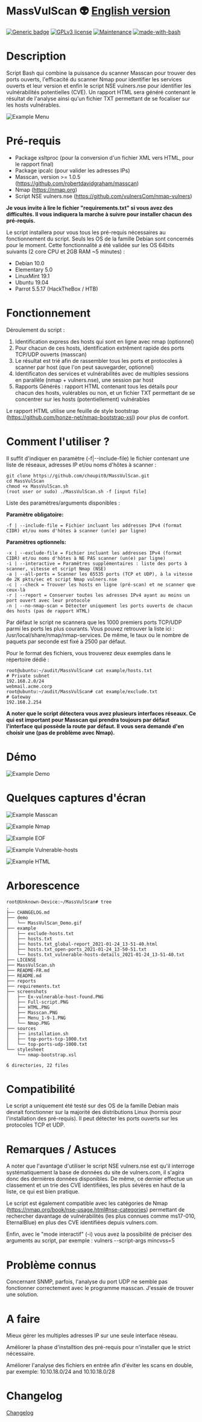 # MassVulScan :alien: [English version](https://github.com/choupit0/MassVulScan/blob/dev/README.md)
[![Generic badge](https://img.shields.io/badge/Version-1.9.1-<COLOR>.svg)](https://github.com/choupit0/MassVulScan/releases)
[![GPLv3 license](https://img.shields.io/badge/License-GPLv3-blue.svg)](https://github.com/choupit0/MassVulScan/blob/dev/LICENSE)
[![Maintenance](https://img.shields.io/badge/Maintained%3F-yes-green.svg)](https://github.com/choupit0/MassVulScan/graphs/commit-activity)
[![made-with-bash](https://img.shields.io/badge/Made%20with-Bash-1f425f.svg)](https://www.gnu.org/software/bash/)
# Description
Script Bash qui combine la puissance du scanner Masscan pour trouver des ports ouverts, l'efficacité du scanner Nmap pour identifier les services ouverts et leur version et enfin le script NSE vulners.nse pour identifier les vulnérabilités potentielles (CVE). Un rapport HTML sera généré contenant le résultat de l'analyse ainsi qu'un fichier TXT permettant de se focaliser sur les hosts vulnérables.

![Example Menu](screenshots/Menu_1-9-1.PNG)

# Pré-requis
- Package xsltproc (pour la conversion d'un fichier XML vers HTML, pour le rapport final)
- Package ipcalc (pour valider les adresses IPs)
- Masscan, version >= 1.0.5 (https://github.com/robertdavidgraham/masscan)
- Nmap (https://nmap.org)
- Script NSE vulners.nse (https://github.com/vulnersCom/nmap-vulners)

**Je vous invite à lire le fichier "requirements.txt" si vous avez des difficultés. Il vous indiquera la marche à suivre pour installer chacun des pré-requis.**

Le script installera pour vous tous les pré-requis nécessaires au fonctionnement du script. Seuls les OS de la famille Debian sont concernés pour le moment.
Cette fonctionnalité a été validée sur les OS 64bits suivants (2 core CPU et 2GB RAM ~5 minutes) :
- Debian 10.0
- Elementary 5.0
- LinuxMint 19.1
- Ubuntu 19.04
- Parrot 5.5.17 (HackTheBox / HTB)
# Fonctionnement
Déroulement du script :
1) Identification express des hosts qui sont en ligne avec nmap (optionnel)
2) Pour chacun de ces hosts, identification extrêment rapide des ports TCP/UDP ouverts (masscan)
3) Le résultat est trié afin de rassembler tous les ports et protocoles à scanner par host (que l'on peut sauvegarder, optionnel)
4) Identificaton des services et vulnérabilités avec de multiples sessions en parallèle (nmap + vulners.nse), une session par host
5) Rapports Générés : rapport HTML contenant tous les détails pour chacun des hosts, vulérables ou non, et un fichier TXT permettant de se concentrer sur les hosts (potentiellement) vulnérables

Le rapport HTML utilise une feuille de style bootstrap (https://github.com/honze-net/nmap-bootstrap-xsl) pour plus de confort.
# Comment l'utiliser ?
Il suffit d'indiquer en paramètre (-f|--include-file) le fichier contenant une liste de réseaux, adresses IP et/ou noms d'hôtes à scanner :
```
git clone https://github.com/choupit0/MassVulScan.git
cd MassVulScan
chmod +x MassVulScan.sh
(root user or sudo) ./MassVulScan.sh -f [input file]
```
Liste des paramètres/arguments disponibles :

**Paramètre obligatoire:**
```
-f | --include-file = Fichier incluant les addresses IPv4 (format CIDR) et/ou noms d'hôtes à scanner (un(e) par ligne)
```
**Paramètres optionnels:**
```
-x | --exclude-file = Fichier incluant les addresses IPv4 (format CIDR) et/ou noms d'hôtes à NE PAS scanner (un(e) par ligne)
-i | --interactive = Paramètres supplémentaires : liste des ports à scanner, vitesse et script Nmap (NSE)
-a | --all-ports = Scanner les 65535 ports (TCP et UDP), à la vitesse de 2K pkts/sec et script Nmap vulners.nse 
-c | --check = Trouver les hosts en ligne (pré-scan) et ne scanner que ceux-là
-r | --report = Conserver toutes les adresses IPv4 ayant au moins un port ouvert avec leur protocole
-n | --no-nmap-scan = Détecter uniquement les ports ouverts de chacun des hosts (pas de rapport HTML)
```
Par défaut le script ne scannera que les 1000 premiers ports TCP/UDP parmi les ports les plus courants. Vous pouvez retrouver la liste ici : /usr/local/share/nmap/nmap-services. De même, le taux ou le nombre de paquets par seconde est fixé à 2500 par défaut.

Pour le format des fichiers, vous trouverez deux exemples dans le répertoire dédié :
```
root@ubuntu:~/audit/MassVulScan# cat example/hosts.txt
# Private subnet
192.168.2.0/24
webmail.acme.corp
root@ubuntu:~/audit/MassVulScan# cat example/exclude.txt
# Gateway
192.168.2.254
```
**A noter que le script détectera vous avez plusieurs interfaces réseaux. Ce qui est important pour Masscan qui prendra toujours par défaut l'interface qui possède la route par défaut. Il vous sera demandé d'en choisir une (pas de problème avec Nmap).**
# Démo
![Example Demo](demo/MassVulScan_Demo.gif)
# Quelques captures d'écran
![Example Masscan](screenshots/Masscan.PNG)

![Example Nmap](screenshots/Nmap.PNG)

![Example EOF](screenshots/Full-script.PNG)

![Example Vulnerable-hosts](screenshots/Ex-vulnerable-host-found.PNG)

![Example HTML](screenshots/HTML.PNG)
# Arborescence
```
root@Unknown-Device:~/MassVulScan# tree
.
├── CHANGELOG.md
├── demo
│   └── MassVulScan_Demo.gif
├── example
│   ├── exclude-hosts.txt
│   ├── hosts.txt
│   ├── hosts.txt_global-report_2021-01-24_13-51-40.html
│   ├── hosts.txt_open-ports_2021-01-24_13-50-51.txt
│   └── hosts.txt_vulnerable-hosts-details_2021-01-24_13-51-40.txt
├── LICENSE
├── MassVulScan.sh
├── README-FR.md
├── README.md
├── reports
├── requirements.txt
├── screenshots
│   ├── Ex-vulnerable-host-found.PNG
│   ├── Full-script.PNG
│   ├── HTML.PNG
│   ├── Masscan.PNG
│   ├── Menu_1-9-1.PNG
│   └── Nmap.PNG
├── sources
│   ├── installation.sh
│   ├── top-ports-tcp-1000.txt
│   └── top-ports-udp-1000.txt
└── stylesheet
    └── nmap-bootstrap.xsl

6 directories, 22 files
```
# Compatibilité
Le script a uniquement été testé sur des OS de la famille Debian mais devrait fonctionner sur la majorité des distributions Linux (hormis pour l'installation des pré-requis). Il peut détecter les ports ouverts sur les protocoles TCP et UDP.
# Remarques / Astuces
A noter que l'avantage d'utiliser le script NSE vulners.nse est qu'il interroge systématiquement la base de données du site de vulners.com, il s'agira donc des dernières données disponibles. De même, ce dernier effectue un classement et un trie des CVE identifiées, les plus sévères en haut de la liste, ce qui est bien pratique.

Le script est également compatible avec les catégories de Nmap (https://nmap.org/book/nse-usage.html#nse-categories) permettant de rechercher davantage de vulnérabilités (les plus connues comme ms17-010, EternalBlue) en plus des CVE identifiées depuis vulners.com. 

Enfin, avec le "mode interactif" (-i) vous avez la possibilité de préciser des arguments au script, par exemple : vulners --script-args mincvss=5
# Problème connus
Concernant SNMP, parfois, l'analyse du port UDP ne semble pas fonctionner correctement avec le programme masscan. J'essaie de trouver une solution.

# A faire
Mieux gérer les multiples adresses IP sur une seule interface réseau.

Améliorer la phase d'installtion des pré-requis pour n'installer que le strict nécessaire.

Améliorer l'analyse des fichiers en entrée afin d'éviter les scans en double, par exemple: 10.10.18.0/24 and 10.10.18.0/28
# Changelog
[Changelog](https://github.com/choupit0/MassVulScan/blob/dev/CHANGELOG.md)
